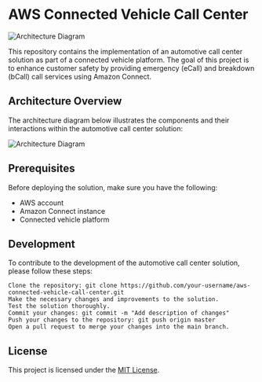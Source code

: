 # AWS Connected Vehicle Call Center

![Architecture Diagram](https://docs.aws.amazon.com/images/architecture-diagrams/latest/automotive-call-center-architecture/images/automotive-call-center-architecture.png)

This repository contains the implementation of an automotive call center solution as part of a connected vehicle platform. The goal of this project is to enhance customer safety by providing emergency (eCall) and breakdown (bCall) call services using Amazon Connect.

## Architecture Overview

The architecture diagram below illustrates the components and their interactions within the automotive call center solution:

![Architecture Diagram](https://docs.aws.amazon.com/images/architecture-diagrams/latest/automotive-call-center-architecture/images/automotive-call-center-architecture.png)

## Prerequisites

Before deploying the solution, make sure you have the following:

- AWS account
- Amazon Connect instance
- Connected vehicle platform

## Development

To contribute to the development of the automotive call center solution, please follow these steps:

    Clone the repository: git clone https://github.com/your-username/aws-connected-vehicle-call-center.git
    Make the necessary changes and improvements to the solution.
    Test the solution thoroughly.
    Commit your changes: git commit -m "Add description of changes"
    Push your changes to the repository: git push origin master
    Open a pull request to merge your changes into the main branch.


## License

This project is licensed under the [MIT License](LICENSE).
